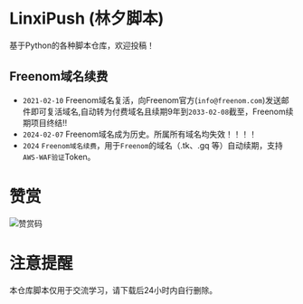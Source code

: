 # LinxiPush (林夕脚本)

基于Python的各种脚本仓库，欢迎投稿！

## Freenom域名续费
- `2021-02-10` Freenom域名复活，向Freenom官方(`info@freenom.com`)发送邮件即可复活域名,自动转为付费域名且续期9年到`2033-02-08`截至，Freenom续期项目终结!!
- `2024-02-07` Freenom域名成为历史。所属所有域名均失效！！！！
- `2024`       `Freenom域名续费`，用于`Freenom`的域名（.tk、.gq 等）自动续期，支持`AWS-WAF验证`Token。

# 赞赏
![赞赏码](https://github.com/linxi-520/LinxiPush/blob/main/img/yzsm.png)

# 注意提醒
本仓库脚本仅用于交流学习，请下载后24小时内自行删除。
